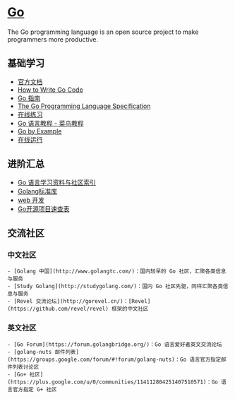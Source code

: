 # [Go](https://openset.github.io/Go/)
The Go programming language is an open source project to make programmers more productive.

## 基础学习
  - [官方文档](https://golang.org/doc/)
  - [How to Write Go Code](https://golang.org/doc/code.html)
  - [Go 指南](https://tour.go-zh.org/list)
  - [The Go Programming Language Specification](https://golang.org/ref/spec)
  - [在线练习](https://tour.go-zh.org/welcome/1)
  - [Go 语言教程 - 菜鸟教程](http://www.runoob.com/go/go-tutorial.html)
  - [Go by Example](https://gobyexample.com/)
  - [在线运行](https://play.golang.org/)

## 进阶汇总
  - [Go 语言学习资料与社区索引](https://github.com/Unknwon/go-study-index)
  - [Golang标准库](https://github.com/polaris1119/The-Golang-Standard-Library-by-Example)
  - [web 开发](https://github.com/astaxie/build-web-application-with-golang/blob/master/zh/preface.md)
  - [Go开源项目速查表](http://www.ctolib.com/cheatsheets-go-project.html)

## 交流社区

  ### 中文社区
    - [Golang 中国](http://www.golangtc.com/)：国内较早的 Go 社区，汇聚各类信息与服务
    - [Study Golang](http://studygolang.com/)：国内 Go 社区先驱，同样汇聚各类信息与服务
    - [Revel 交流论坛](http://gorevel.cn/)：[Revel](https://github.com/revel/revel) 框架的中文社区

  ### 英文社区
    - [Go Forum](https://forum.golangbridge.org/)：Go 语言爱好者英文交流论坛
    - [golang-nuts 邮件列表](https://groups.google.com/forum/#!forum/golang-nuts)：Go 语言官方指定邮件列表讨论区
    - [Go+ 社区](https://plus.google.com/u/0/communities/114112804251407510571)：Go 语言官方指定 G+ 社区